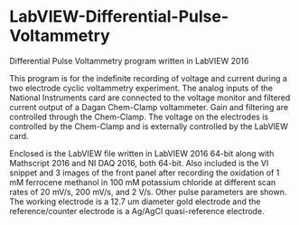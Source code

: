 # LabVIEW-Differential-Pulse-Voltammetry

Differential Pulse Voltammetry program written in LabVIEW 2016

This program is for the indefinite recording of voltage and current during a two electrode cyclic voltammetry experiment. The analog inputs of the National Instruments card are connected to the voltage monitor and filtered current output of a Dagan Chem-Clamp voltammeter. Gain and filtering are controlled through the Chem-Clamp. The voltage on the electrodes is controlled by the Chem-Clamp and is externally controlled by the LabVIEW card.

Enclosed is the LabVIEW file written in LabVIEW 2016 64-bit along with Mathscript 2016 and NI DAQ 2016, both 64-bit. Also included is the VI snippet and 3 images of the front panel after recording the oxidation of 1 mM ferrocene methanol in 100 mM potassium chloride at different scan rates of 20 mV/s, 200 mV/s, and 2 V/s. Other pulse parameters are shown. The working electrode is a 12.7 um diameter gold electrode and the reference/counter electrode is a Ag/AgCl quasi-reference electrode. 
